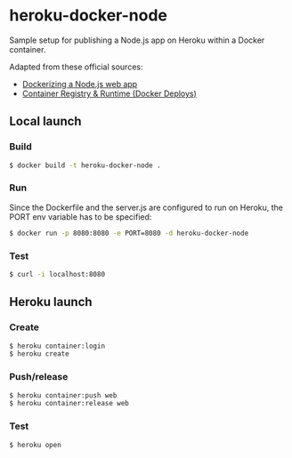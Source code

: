 # heroku-docker-node
Sample setup for publishing a Node.js app on Heroku within a Docker container. 

Adapted from these official sources:
- [Dockerizing a Node.js web app](https://nodejs.org/en/docs/guides/nodejs-docker-webapp/)
- [Container Registry & Runtime (Docker Deploys)](https://devcenter.heroku.com/articles/container-registry-and-runtime)

## Local launch

### Build
```sh
$ docker build -t heroku-docker-node .
```

### Run
Since the Dockerfile and the server.js are configured to run on Heroku, the PORT env variable has to be specified:
```sh
$ docker run -p 8080:8080 -e PORT=8080 -d heroku-docker-node
```

### Test
```sh
$ curl -i localhost:8080
```

## Heroku launch

### Create
```sh
$ heroku container:login
$ heroku create
```

### Push/release
```sh
$ heroku container:push web
$ heroku container:release web
```

### Test
```sh
$ heroku open
```